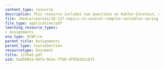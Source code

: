 ```yaml
---
content_type: resource
description: This resource includes two questions on Kahler-Einstein, and Cech cohomology.
file: /media/courses/18-117-topics-in-several-complex-variables-spring-2005/5ad5082ab6fa9e3a7fd8df95b2b1cb71_117hw2.pdf
file_type: application/pdf
learning_resource_types:
- Assignments
ocw_type: OCWFile
parent_title: Assignments
parent_type: CourseSection
resourcetype: Document
title: 117hw2.pdf
uid: 5ad5082a-b6fa-9e3a-7fd8-df95b2b1cb71
---
```

